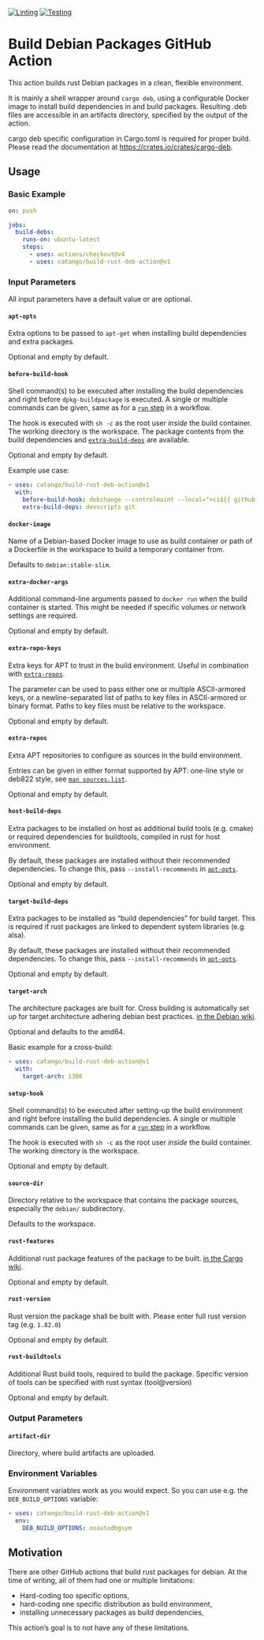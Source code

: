 [![Linting](https://github.com/catango/build-rust-deb-action/actions/workflows/lint.yml/badge.svg)](https://github.com/catango/build-rust-deb-action/actions/workflows/lint.yml)
[![Testing](https://github.com/catango/build-rust-deb-action/actions/workflows/test.yml/badge.svg)](https://github.com/catango/build-rust-deb-action/actions/workflows/test.yml)

# Build Debian Packages GitHub Action

This action builds rust Debian packages in a clean, flexible environment.

It is mainly a shell wrapper around `cargo deb`, using a configurable
Docker image to install build dependencies in and build packages. Resulting
.deb files are accessible in an artifacts directory, specified by the output of the action.

cargo deb specific configuration in Cargo.toml is required for proper build. Please read the documentation at
https://crates.io/crates/cargo-deb.


## Usage
### Basic Example
```yaml
on: push

jobs:
  build-debs:
    runs-on: ubuntu-latest
    steps:
      - uses: actions/checkout@v4
      - uses: catango/build-rust-deb-action@v1
```

### Input Parameters
All input parameters have a default value or are optional.

#### `apt-opts`
Extra options to be passed to `apt-get` when installing build dependencies and
extra packages.

Optional and empty by default.

#### `before-build-hook`
Shell command(s) to be executed after installing the build dependencies and right
before `dpkg-buildpackage` is executed. A single or multiple commands can be
given, same as for a
[`run` step](https://docs.github.com/en/actions/using-workflows/workflow-syntax-for-github-actions#jobsjob_idstepsrun)
in a workflow.

The hook is executed with `sh -c` as the root user *inside* the build
container. The working directory is the workspace. The package contents from
the build dependencies and [`extra-build-deps`](#extra-build-deps) are
available.

Optional and empty by default.

Example use case:
```yaml
- uses: catango/build-rust-deb-action@v1
  with:
    before-build-hook: debchange --controlmaint --local="+ci${{ github.run_id }}~git$(git rev-parse --short HEAD)" "CI build"
    extra-build-deps: devscripts git
```
#### `docker-image`
Name of a Debian-based Docker image to use as build container or path of a
Dockerfile in the workspace to build a temporary container from.

Defaults to `debian:stable-slim`.

#### `extra-docker-args`
Additional command-line arguments passed to `docker run` when the build
container is started. This might be needed if specific volumes or network
settings are required.

Optional and empty by default.

#### `extra-repo-keys`
Extra keys for APT to trust in the build environment. Useful in combination
with [`extra-repos`](#extra-repos).

The parameter can be used to pass either one or multiple ASCII-armored keys, or
a newline-separated list of paths to key files in ASCII-armored or binary
format. Paths to key files must be relative to the workspace.

Optional and empty by default.

#### `extra-repos`
Extra APT repositories to configure as sources in the build environment.

Entries can be given in either format supported by APT: one-line style or
deb822 style, see
[`man sources.list`](https://manpages.debian.org/sources.list.5).

Optional and empty by default.

#### `host-build-deps`
Extra packages to be installed on host as additional build tools (e.g. cmake) 
or required dependencies for buildtools, compiled in rust for host environment.

By default, these packages are installed without their recommended
dependencies. To change this, pass `--install-recommends` in
[`apt-opts`](#apt-opts).

Optional and empty by default.

#### `target-build-deps`
Extra packages to be installed as “build dependencies” for build target. This is required
if rust packages are linked to dependent system libraries (e.g. alsa). 

By default, these packages are installed without their recommended
dependencies. To change this, pass `--install-recommends` in
[`apt-opts`](#apt-opts).

Optional and empty by default.

#### `target-arch`
The architecture packages are built for. Cross building is automatically set up for target architecture
adhering debian best practices.
[in the Debian wiki](https://wiki.debian.org/CrossCompiling#Building_with_dpkg-buildpackage).

Optional and defaults to the amd64.

Basic example for a cross-build:
```yaml
- uses: catango/build-rust-deb-action@v1
  with:
    target-arch: i386
```

#### `setup-hook`
Shell command(s) to be executed after setting-up the build environment and
right before installing the build dependencies. A single or multiple commands
can be given, same as for a
[`run` step](https://docs.github.com/en/actions/using-workflows/workflow-syntax-for-github-actions#jobsjob_idstepsrun)
in a workflow.

The hook is executed with `sh -c` as the root user *inside* the build
container. The working directory is the workspace.

Optional and empty by default.

#### `source-dir`
Directory relative to the workspace that contains the package sources,
especially the `debian/` subdirectory.

Defaults to the workspace.

#### `rust-features`
Additional rust package features of the package to be built. 
[in the Cargo wiki](https://doc.rust-lang.org/cargo/reference/specifying-dependencies.html).

Optional and empty by default.

#### `rust-version`
Rust version the package shall be built with. Please enter full rust version tag (e.g. `1.82.0`) 

Optional and empty by default.

#### `rust-buildtools`
Additional Rust build tools, required to build the package. Specific version of tools can be specified 
with rust syntax (tool@version)

Optional and empty by default.

### Output Parameters

#### `artifact-dir`
Directory, where build artifacts are uploaded.

### Environment Variables
Environment variables work as you would expect. So you can use e.g. the
`DEB_BUILD_OPTIONS` variable:
```yaml
- uses: catango/build-rust-deb-action@v1
  env:
    DEB_BUILD_OPTIONS: noautodbgsym
```

## Motivation
There are other GitHub actions that build rust packages for debian. At the time of
writing, all of them had one or multiple limitations:
 * Hard-coding too specific options,
 * hard-coding one specific distribution as build environment,
 * installing unnecessary packages as build dependencies,

This action’s goal is to not have any of these limitations.

